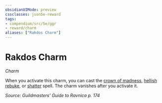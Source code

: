 ```yaml
---
obsidianUIMode: preview
cssclasses: json5e-reward
tags:
- compendium/src/5e/ggr
- reward/charm
aliases: ["Rakdos Charm"]
---
```

# Rakdos Charm
*Charm*  

When you activate this charm, you can cast the [crown of madness](crown-of-madness.md), [hellish rebuke](hellish-rebuke.md), or [shatter](shatter.md) spell. The charm vanishes after you activate it.

*Source: Guildmasters' Guide to Ravnica p. 174*